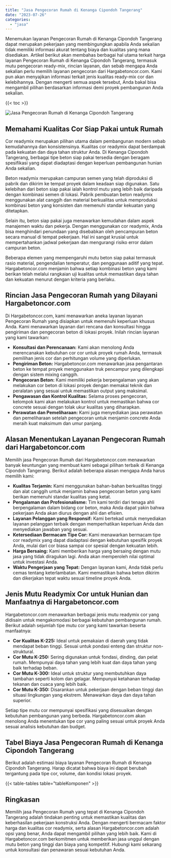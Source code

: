 ```yaml
---
title: "Jasa Pengecoran Rumah di Kenanga Cipondoh Tangerang"
date: "2023-07-26"
categories: 
  - "jasa"
---
```



Menemukan layanan Pengecoran Rumah di Kenanga Cipondoh Tangerang dapat merupakan pekerjaan yang membingungkan apabila Anda sekalian tidak memiliki informasi akurat tentang biaya dan kualitas yang mana disediakan. Artikel berikut akan membahas berbagai hal utama terkait harga layanan Pengecoran Rumah di Kenanga Cipondoh Tangerang, termasuk mutu pengecoran ready-mix, rincian layanan, dan sebab mengapa Anda sekalian perlu memilih layanan pengecoran dari Hargabetoncor.com. Kami pun akan menyajikan informasi terkait jenis kualitas ready-mix cor dan kelebihannya. Dengan mengerti semua aspek tersebut, Anda bakal bisa mengambil pilihan berdasarkan informasi demi proyek pembangunan Anda sekalian.

{{< toc >}}

![Jasa Pengecoran Rumah di Kenanga Cipondoh Tangerang](https://hargareadymixid.github.io/hbc/readymix-hbc%20(42).png)

## Memahami Kualitas Cor Siap Pakai untuk Rumah

Cor readymix merupakan pilihan utama dalam pembangunan modern sebab kemudahannya dan konsistensinya. Kualitas cor readymix dapat berdampak pada kekuatan dan daya tahan struktur Anda. Di Kenanga Cipondoh Tangerang, berbagai tipe beton siap pakai tersedia dengan beragam spesifikasi yang dapat diadaptasi dengan keperluan pembangunan hunian Anda sekalian.

Beton readymix merupakan campuran semen yang telah diproduksi di pabrik dan dikirim ke tempat proyek dalam keadaan siap digunakan. Satu kelebihan dari beton siap pakai ialah kontrol mutu yang lebih baik daripada dengan kombinasi semen di lokasi. Pabrik pembuatan beton readymix menggunakan alat canggih dan material berkualitas untuk memproduksi kombinasi beton yang konsisten dan memenuhi standar kekuatan yang ditetapkan.

Selain itu, beton siap pakai juga menawarkan kemudahan dalam aspek manajemen waktu dan pekerja. Dengan menggunakan cor readymix, Anda bisa menghindari penundaan yang disebabkan oleh pencampuran beton secara manual di tempat pekerjaan. Hal ini sangat krusial untuk mempertahankan jadwal pekerjaan dan mengurangi risiko error dalam campuran beton.

Beberapa elemen yang mempengaruhi mutu beton siap pakai termasuk rasio material, pengendalian temperatur, dan penggunaan aditif yang tepat. Hargabetoncor.com menjamin bahwa setiap kombinasi beton yang kami berikan telah melalui rangkaian uji kualitas untuk memastikan daya tahan dan kekuatan menurut dengan kriteria yang berlaku.

## Rincian Jasa Pengecoran Rumah yang Dilayani Hargabetoncor.com

Di Hargabetoncor.com, kami menawarkan aneka layanan layanan Pengecoran Rumah yang disiapkan untuk memenuhi keperluan khusus Anda. Kami menawarkan layanan dari rencana dan konsultasi hingga pengiriman dan pengecoran beton di lokasi proyek. Inilah rincian layanan yang kami tawarkan:

- **Konsultasi dan Perencanaan:** Kami akan menolong Anda merencanakan kebutuhan cor cor untuk proyek rumah Anda, termasuk pemilihan jenis cor dan perhitungan volume yang diperlukan.
- **Pengiriman Beton:** Hargabetoncor.com menawarkan jasa pengantaran beton ke tempat proyek menggunakan truk pencampur yang dilengkapi dengan sistem mixing canggih.
- **Pengecoran Beton:** Kami memiliki pekerja berpengalaman yang akan melakukan cor beton di lokasi proyek dengan memakai teknik dan peralatan yang sesuai untuk memastikan output yang maksimal.
- **Pengawasan dan Kontrol Kualitas:** Selama proses pengecoran, kelompok kami akan melakukan kontrol untuk memastikan bahwa cor concrete sesuai dengan tolak ukur kualitas yang diharapkan.
- **Perawatan dan Pemeliharaan:** Kami juga menyediakan jasa perawatan dan pemeliharaan setelah pengecoran untuk menjamin concrete Anda meraih kuat maksimum dan umur panjang.

## Alasan Menentukan Layanan Pengecoran Rumah dari Hargabetoncor.com

Memilih jasa Pengecoran Rumah dari Hargabetoncor.com menawarkan banyak keuntungan yang membuat kami sebagai pilihan terbaik di Kenanga Cipondoh Tangerang. Berikut adalah beberapa alasan mengapa Anda harus memilih kami:

- **Kualitas Terjamin:** Kami menggunakan bahan-bahan berkualitas tinggi dan alat canggih untuk menjamin bahwa pengecoran beton yang kami berikan memenuhi standar kualitas yang ketat.
- **Pengalaman dan Profesionalisme:** Tim kami terdiri dari tenaga ahli berpengalaman dalam bidang cor beton, maka Anda dapat yakin bahwa pekerjaan Anda akan diurus dengan ahli dan efisien.
- **Layanan Pelanggan yang Responsif:** Kami bertekad untuk menyediakan layanan pelanggan terbaik dengan memperhatikan keperluan Anda dan menyediakan jawaban yang sesuai.
- **Ketersediaan Bermacam Tipe Cor:** Kami menawarkan bermacam tipe cor readymix yang dapat diadaptasi dengan kebutuhan spesifik proyek Anda, mulai dari cor biasa sampai cor spesial dengan kekuatan lebih.
- **Harga Bersaing:** Kami memberikan harga yang bersaing dengan mutu jasa yang tidak diragukan lagi. Anda akan memperoleh nilai optimal untuk investasi Anda.
- **Waktu Pengerjaan yang Tepat:** Dengan layanan kami, Anda tidak perlu cemas tentang keterlambatan. Kami memastikan bahwa beton dikirim dan dikerjakan tepat waktu sesuai timeline proyek Anda.

## Jenis Mutu Readymix Cor untuk Hunian dan Manfaatnya di Hargabetoncor.com

Hargabetoncor.com menawarkan berbagai jenis mutu readymix cor yang didisain untuk mengakomodasi berbagai kebutuhan pembangunan rumah. Berikut adalah sejumlah tipe mutu cor yang kami tawarkan beserta manfaatnya:

- **Cor Kualitas K-225:** Ideal untuk pemakaian di daerah yang tidak mendapat beban tinggi. Sesuai untuk pondasi enteng dan struktur non-struktural.
- **Cor Mutu K-250:** Sering digunakan untuk fondasi, dinding, dan pelat rumah. Mempunyai daya tahan yang lebih kuat dan daya tahan yang baik terhadap beban.
- **Cor Mutu K-300:** Ideal untuk struktur yang membutuhkan daya tambahan seperti kolom dan gelagar. Mempunyai ketahanan terhadap tekanan dan cuaca yang lebih baik.
- **Cor Mutu K-350:** Disarankan untuk pekerjaan dengan beban tinggi dan situasi lingkungan yang ekstrem. Menawarkan daya dan daya tahan superior.

Setiap tipe mutu cor mempunyai spesifikasi yang disesuaikan dengan kebutuhan pembangunan yang berbeda. Hargabetoncor.com akan menolong Anda menentukan tipe cor yang paling sesuai untuk proyek Anda sesuai analisis kebutuhan dan budget.

## Tabel Biaya Jasa Pengecoran Rumah di Kenanga Cipondoh Tangerang

Berikut adalah estimasi biaya layanan Pengecoran Rumah di Kenanga Cipondoh Tangerang. Harap dicatat bahwa biaya ini dapat berubah tergantung pada tipe cor, volume, dan kondisi lokasi proyek.

{{< table-tables table="tableKomponen" >}}

## Ringkasan

Memilih jasa Pengecoran Rumah yang tepat di Kenanga Cipondoh Tangerang adalah tindakan penting untuk memastikan kualitas dan keberhasilan pekerjaan konstruksi Anda. Dengan mengerti bermacam faktor harga dan kualitas cor readymix, serta alasan Hargabetoncor.com adalah opsi yang benar, Anda dapat mengambil pilihan yang lebih baik. Kami di Hargabetoncor.com berkomitmen untuk memberikan jasa unggul dengan mutu beton yang tinggi dan biaya yang kompetitif. Hubungi kami sekarang untuk konsultasi dan penawaran sesuai kebutuhan Anda.
